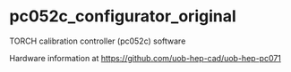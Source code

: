 # pc052c_configurator_original
TORCH calibration controller (pc052c) software

Hardware information at https://github.com/uob-hep-cad/uob-hep-pc071
